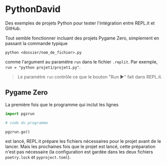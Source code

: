 # PythonDavid

Des exemples de projets Python pour tester l'intégration entre REPL.it et GitHub.

Tout semble fonctionner incluant des projets Pygame Zero, simplement en passant la commande typique

```
python <dossier/nom_de_fichier>.py
```

comme l'argument au paramètre `run` dans le fichier `.replit`. Par exemple, `run = "python projet1/projet1.py"`.

>Le paramètre `run` contrôle ce que le bouton "Run ▶" fait dans REPL.it.

## Pygame Zero
La première fois que le programme qui inclut les lignes

```python
import pgzrun

# code du programme

pgzrun.go()
```

est lancé, REPL.it prépare les fichiers nécessaires pour le projet avant de le lancer. Mais les prochaines fois que le projet est lancé, cette préparation n'est pas nécessaire (la configuration est gardée dans les deux fichiers `poetry.lock` et `pyproject.toml`).
